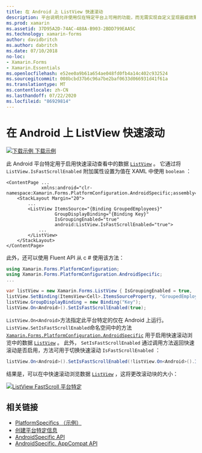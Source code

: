 ```yaml
---
title: 在 Android 上 ListView 快速滚动
description: 平台说明允许使用仅在特定平台上可用的功能，而无需实现自定义呈现器或效果。 本文介绍如何使用 Android 平台特定的，以便能够快速滚动 ListView 中的数据。
ms.prod: xamarin
ms.assetid: 37D95A2D-74AC-488A-B903-2BDD799EAA5C
ms.technology: xamarin-forms
author: davidbritch
ms.author: dabritch
ms.date: 07/10/2018
no-loc:
- Xamarin.Forms
- Xamarin.Essentials
ms.openlocfilehash: e52ee0a9b61a654ae048fd0fb4a14c402c932524
ms.sourcegitcommit: 008bcbd37b6c96a7be2baf0633d066931d41f61a
ms.translationtype: MT
ms.contentlocale: zh-CN
ms.lasthandoff: 07/22/2020
ms.locfileid: "86929814"
---
```

# <a name="listview-fast-scrolling-on-android"></a>在 Android 上 ListView 快速滚动

[![下载示例](~/media/shared/download.png) 下载示例](https://docs.microsoft.com/samples/xamarin/xamarin-forms-samples/userinterface-platformspecifics)

此 Android 平台特定用于启用快速滚动查看中的数据 [`ListView`](xref:Xamarin.Forms.ListView) 。 它通过将 `ListView.IsFastScrollEnabled` 附加属性设置为值在 XAML 中使用 `boolean` ：

```xaml
<ContentPage ...
             xmlns:android="clr-namespace:Xamarin.Forms.PlatformConfiguration.AndroidSpecific;assembly=Xamarin.Forms.Core">
    <StackLayout Margin="20">
        ...
        <ListView ItemsSource="{Binding GroupedEmployees}"
                  GroupDisplayBinding="{Binding Key}"
                  IsGroupingEnabled="true"
                  android:ListView.IsFastScrollEnabled="true">
            ...
        </ListView>
    </StackLayout>
</ContentPage>
```

此外，还可以使用 Fluent API 从 c # 使用该方法：

```csharp
using Xamarin.Forms.PlatformConfiguration;
using Xamarin.Forms.PlatformConfiguration.AndroidSpecific;
...

var listView = new Xamarin.Forms.ListView { IsGroupingEnabled = true, ... };
listView.SetBinding(ItemsView<Cell>.ItemsSourceProperty, "GroupedEmployees");
listView.GroupDisplayBinding = new Binding("Key");
listView.On<Android>().SetIsFastScrollEnabled(true);
```

`ListView.On<Android>`方法指定此平台特定的仅在 Android 上运行。 `ListView.SetIsFastScrollEnabled`命名空间中的方法 [`Xamarin.Forms.PlatformConfiguration.AndroidSpecific`](xref:Xamarin.Forms.PlatformConfiguration.AndroidSpecific) 用于启用快速滚动浏览中的数据 [`ListView`](xref:Xamarin.Forms.ListView) 。 此外， `SetIsFastScrollEnabled` 通过调用方法返回快速滚动是否启用，方法可用于切换快速滚动 `IsFastScrollEnabled` ：

```csharp
listView.On<Android>().SetIsFastScrollEnabled(!listView.On<Android>().IsFastScrollEnabled());
```

结果是，可以在中快速滚动浏览数据 [`ListView`](xref:Xamarin.Forms.ListView) ，这将更改滚动块的大小：

[![ListView FastScroll 平台特定](listview-fast-scrolling-images/fastscroll.png)](listview-fast-scrolling-images/fastscroll-large.png#lightbox "ListView FastScroll 平台特定")

## <a name="related-links"></a>相关链接

- [PlatformSpecifics （示例）](https://docs.microsoft.com/samples/xamarin/xamarin-forms-samples/userinterface-platformspecifics)
- [创建平台特定信息](~/xamarin-forms/platform/platform-specifics/index.md#creating-platform-specifics)
- [AndroidSpecific API](xref:Xamarin.Forms.PlatformConfiguration.AndroidSpecific)
- [AndroidSpecific. AppCompat API](xref:Xamarin.Forms.PlatformConfiguration.AndroidSpecific.AppCompat)
